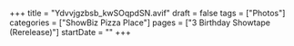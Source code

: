 +++
title = "Ydvvjgzbsb_kwSOqpdSN.avif"
draft = false
tags = ["Photos"]
categories = ["ShowBiz Pizza Place"]
pages = ["3 Birthday Showtape (Rerelease)"]
startDate = ""
+++
